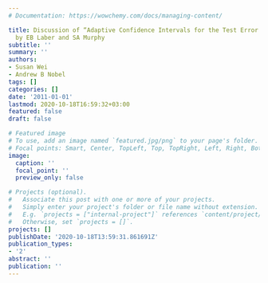 ```yaml
---
# Documentation: https://wowchemy.com/docs/managing-content/

title: Discussion of “Adaptive Confidence Intervals for the Test Error in Classification”,
  by EB Laber and SA Murphy
subtitle: ''
summary: ''
authors:
- Susan Wei
- Andrew B Nobel
tags: []
categories: []
date: '2011-01-01'
lastmod: 2020-10-18T16:59:32+03:00
featured: false
draft: false

# Featured image
# To use, add an image named `featured.jpg/png` to your page's folder.
# Focal points: Smart, Center, TopLeft, Top, TopRight, Left, Right, BottomLeft, Bottom, BottomRight.
image:
  caption: ''
  focal_point: ''
  preview_only: false

# Projects (optional).
#   Associate this post with one or more of your projects.
#   Simply enter your project's folder or file name without extension.
#   E.g. `projects = ["internal-project"]` references `content/project/deep-learning/index.md`.
#   Otherwise, set `projects = []`.
projects: []
publishDate: '2020-10-18T13:59:31.861691Z'
publication_types:
- '2'
abstract: ''
publication: ''
---
```

